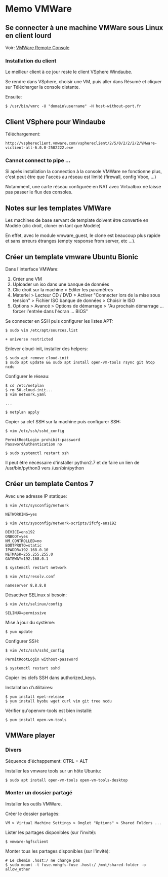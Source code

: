 # Memo VMWare

## Se connecter à une machine VMWare sous Linux en client lourd

Voir: [VMWare Remote Console](https://kb.vmware.com/s/article/2091284)


### Installation du client

Le meilleur client à ce jour reste le client VSphere Windaube.

Se rendre dans VSphere, choisir une VM, puis aller dans Résumé et cliquer sur Télécharger la console distante.

Ensuite:

	$ /usr/bin/vmrc -U "domain\username" -H host-without-port.fr


## Client VSphere pour Windaube

Téléchargement:

	http://vsphereclient.vmware.com/vsphereclient/2/5/0/2/2/2/2/VMware-viclient-all-6.0.0-2502222.exe

### Cannot connect to pipe ...

Si après installation la connection à la console VMWare ne fonctionne plus, c'est peut être que l'accès au réseau est limité (firewall, config Vbox, ...)

Notamment, une carte réseau configurée en NAT avec Virtualbox ne laisse pas passer le flux des consoles.


## Notes sur les templates VMWare

Les machines de base servant de template doivent être convertie en Modèle (clic droit, cloner en tant que Modèle)

En effet, avec le module vmware_guest, le clone est beaucoup plus rapide et sans erreurs étranges (empty response from
server, etc ...).


## Créer un template vmware Ubuntu Bionic

Dans l'interface VMWare:

1. Créer une VM
1. Uploader un iso dans une banque de données
1. Clic droit sur la machine > Editer les paramètres
1. Materiel > Lecteur CD / DVD > Activer "Connecter lors de la mise sous tension" > Fichier ISO banque de données > Choisir le ISO
1. Options > Avancé > Options de démarrage > "Au prochain démarrage ... forcer l'entrée dans l'écran ... BIOS"


Se connecter en SSH puis configurer les listes APT:

	$ sudo vim /etc/apt/sources.list

	+ universe restricted

Enlever cloud-init, installer des helpers:

	$ sudo apt remove cloud-init
	$ sudo apt update && sudo apt install open-vm-tools rsync git htop ncdu

Configurer le réseau:

	$ cd /etc/netplan
	$ rm 50.cloud-init...
	$ vim network.yaml

	...

	$ netplan apply

Copier sa clef SSH sur la machine puis configurer SSH:

	$ vim /etc/ssh/sshd_config

	PermitRootLogin prohibit-password
	PasswordAuthentication no

	$ sudo systemctl restart ssh

Il peut être nécéssaire d'installer python2.7 et de faire un lien de /usr/bin/python3 vers /usr/bin/python


## Créer un template Centos 7

Avec une adresse IP statique:

	$ vim /etc/sysconfig/network

	NETWORKING=yes

	$ vim /etc/sysconfig/network-scripts/ifcfg-ens192

	DEVICE=ens192
	ONBOOT=yes
	NM_CONTROLLED=no
	BOOTPROTO=static
	IPADDR=192.168.0.10
	NETMASK=255.255.255.0
	GATEWAY=192.168.0.1

	$ systemctl restart network
	
	$ vim /etc/resolv.conf
	
	nameserver 8.8.8.8

Désactiver SELinux si besoin:

	$ vim /etc/selinux/config

	SELINUX=permissive

Mise à jour du système:

	$ yum update

Configurer SSH:

	$ vim /etc/ssh/sshd_config

	PermitRootLogin without-password

	$ systemctl restart sshd

Copier les clefs SSH dans authorized_keys.

Installation d'utilitaires:

	$ yum install epel-release
	$ yum install byobu wget curl vim git tree ncdu

Vérifier qu'openvm-tools est bien installé:

	$ yum install open-vm-tools


## VMWare player

### Divers

Séquence d'échappement: CTRL + ALT

Installer les vmware tools sur un hôte Ubuntu:

	$ sudo apt install open-vm-tools open-vm-tools-desktop


### Monter un dossier partagé

Installer les outils VMWare.

Créer le dossier partagés:

	VM > Virtual Machine Settings > Onglet "Options" > Shared Folders ...


Lister les partages disponibles (sur l'invité):

	$ vmware-hgfsclient


Monter tous les partages disponibles (sur l'invité):

	# Le chemin .host:/ ne change pas
	$ sudo mount -t fuse.vmhgfs-fuse .host:/ /mnt/shared-folder -o allow_other



